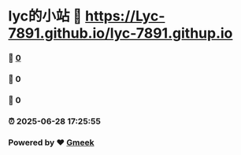 # lyc的小站 :link: https://Lyc-7891.github.io/lyc-7891.githup.io 
### :page_facing_up: [0](https://Lyc-7891.github.io/lyc-7891.githup.io/tag.html) 
### :speech_balloon: 0 
### :hibiscus: 0 
### :alarm_clock: 2025-06-28 17:25:55 
### Powered by :heart: [Gmeek](https://github.com/Meekdai/Gmeek)
